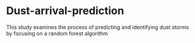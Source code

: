 # Dust-arrival-prediction
This study examines the process of predicting and identifying dust storms by focusing on a random forest algorithm
